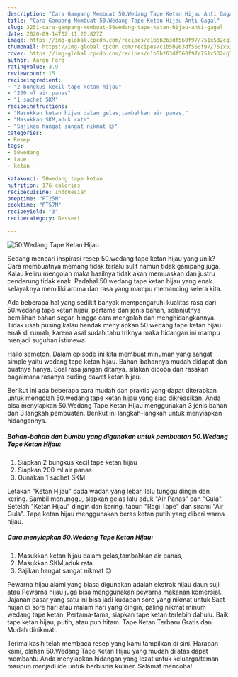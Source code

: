 ```yaml
---
description: "Cara Gampang Membuat 50.Wedang Tape Ketan Hijau Anti Gagal"
title: "Cara Gampang Membuat 50.Wedang Tape Ketan Hijau Anti Gagal"
slug: 3251-cara-gampang-membuat-50wedang-tape-ketan-hijau-anti-gagal
date: 2020-09-14T02:11:20.827Z
image: https://img-global.cpcdn.com/recipes/c1b5b263df560f97/751x532cq70/50wedang-tape-ketan-hijau-foto-resep-utama.jpg
thumbnail: https://img-global.cpcdn.com/recipes/c1b5b263df560f97/751x532cq70/50wedang-tape-ketan-hijau-foto-resep-utama.jpg
cover: https://img-global.cpcdn.com/recipes/c1b5b263df560f97/751x532cq70/50wedang-tape-ketan-hijau-foto-resep-utama.jpg
author: Aaron Ford
ratingvalue: 3.9
reviewcount: 15
recipeingredient:
- "2 bungkus kecil tape ketan hijau"
- "200 ml air panas"
- "1 sachet SKM"
recipeinstructions:
- "Masukkan ketan hijau dalam gelas,tambahkan air panas,"
- "Masukkan SKM,aduk rata"
- "Sajikan hangat sangat nikmat 😊"
categories:
- Resep
tags:
- 50wedang
- tape
- ketan

katakunci: 50wedang tape ketan 
nutrition: 176 calories
recipecuisine: Indonesian
preptime: "PT25M"
cooktime: "PT57M"
recipeyield: "3"
recipecategory: Dessert

---
```



![50.Wedang Tape Ketan Hijau](https://img-global.cpcdn.com/recipes/c1b5b263df560f97/751x532cq70/50wedang-tape-ketan-hijau-foto-resep-utama.jpg)

Sedang mencari inspirasi resep 50.wedang tape ketan hijau yang unik? Cara membuatnya memang tidak terlalu sulit namun tidak gampang juga. Kalau keliru mengolah maka hasilnya tidak akan memuaskan dan justru cenderung tidak enak. Padahal 50.wedang tape ketan hijau yang enak selayaknya memiliki aroma dan rasa yang mampu memancing selera kita.

Ada beberapa hal yang sedikit banyak mempengaruhi kualitas rasa dari 50.wedang tape ketan hijau, pertama dari jenis bahan, selanjutnya pemilihan bahan segar, hingga cara mengolah dan menghidangkannya. Tidak usah pusing kalau hendak menyiapkan 50.wedang tape ketan hijau enak di rumah, karena asal sudah tahu triknya maka hidangan ini mampu menjadi suguhan istimewa.

Hallo semeton, Dalam episode ini kita membuat minuman yang sangat simple yaitu wedang tape ketan hijau. Bahan-bahannya mudah didapat dan buatnya hanya. Soal rasa jangan ditanya. silakan dicoba dan rasakan bagaimana rasanya puding dawet ketan hijau.


Berikut ini ada beberapa cara mudah dan praktis yang dapat diterapkan untuk mengolah 50.wedang tape ketan hijau yang siap dikreasikan. Anda bisa menyiapkan 50.Wedang Tape Ketan Hijau menggunakan 3 jenis bahan dan 3 langkah pembuatan. Berikut ini langkah-langkah untuk menyiapkan hidangannya.

<!--inarticleads1-->

##### Bahan-bahan dan bumbu yang digunakan untuk pembuatan 50.Wedang Tape Ketan Hijau:

1. Siapkan 2 bungkus kecil tape ketan hijau
1. Siapkan 200 ml air panas
1. Gunakan 1 sachet SKM


Letakan &#34;Ketan Hijau&#34; pada wadah yang lebar, lalu tunggu dingin dan kering. Sambil menunggu, siapkan gelas lalu aduk &#34;Air Panas&#34; dan &#34;Gula&#34;. Setelah &#34;Ketan Hijau&#34; dingin dan kering, taburi &#34;Ragi Tape&#34; dan sirami &#34;Air Gula&#34;. Tape ketan hijau menggunakan beras ketan putih yang diberi warna hijau. 

<!--inarticleads2-->

##### Cara menyiapkan 50.Wedang Tape Ketan Hijau:

1. Masukkan ketan hijau dalam gelas,tambahkan air panas,
1. Masukkan SKM,aduk rata
1. Sajikan hangat sangat nikmat 😊


Pewarna hijau alami yang biasa digunakan adalah ekstrak hijau daun suji atau Pewarna hijau juga bisa menggunakan pewarna makanan komersial. Jajanan pasar yang satu ini bisa jadi kudapan sore yang nikmat untuk Saat hujan di sore hari atau malam hari yang dingin, paling nikmat minum wedang tape ketan. Pertama-tama, siapkan tape ketan terlebih dahulu. Baik tape ketan hijau, putih, atau pun hitam. Tape Ketan Terbaru Gratis dan Mudah dinikmati. 

Terima kasih telah membaca resep yang kami tampilkan di sini. Harapan kami, olahan 50.Wedang Tape Ketan Hijau yang mudah di atas dapat membantu Anda menyiapkan hidangan yang lezat untuk keluarga/teman maupun menjadi ide untuk berbisnis kuliner. Selamat mencoba!
